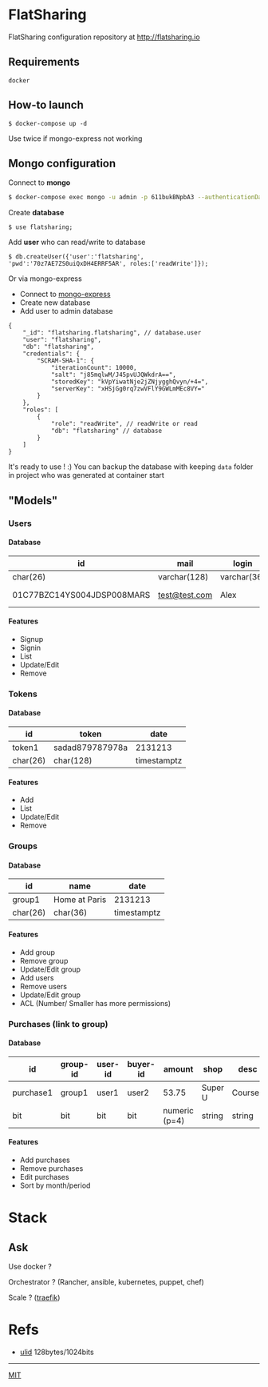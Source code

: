 # FlatSharing
FlatSharing configuration repository at http://flatsharing.io

## Requirements
`docker`

## How-to launch
```
$ docker-compose up -d
```
Use twice if mongo-express not working

## Mongo configuration

Connect to **mongo**
```bash
$ docker-compose exec mongo -u admin -p 611bukBNpbA3 --authenticationDatabase admin
```

Create **database**
```
$ use flatsharing;
```

Add **user** who can read/write to database
```
$ db.createUser({'user':'flatsharing', 'pwd':'70z7AE7ZS0uiQxDH4ERRF5AR', roles:['readWrite']});
```

Or via mongo-express

- Connect to [mongo-express](http://localhost:8081)
- Create new database
- Add user to admin database
```json5
{
    "_id": "flatsharing.flatsharing", // database.user
    "user": "flatsharing",
    "db": "flatsharing",
    "credentials": {
        "SCRAM-SHA-1": {
            "iterationCount": 10000,
            "salt": "j85mqlwM/J45pvUJQWkdrA==",
            "storedKey": "kVpYiwatNje2jZNjygghQvyn/+4=",
            "serverKey": "xHSjGg0rq7zwVFlY9GWLmMEc8VY="
        }
    },
    "roles": [
        {
            "role": "readWrite", // readWrite or read
            "db": "flatsharing" // database
        }
    ]
}
```

It's ready to use ! :)
You can backup the database with keeping `data` folder in project who was generated at container start

## "Models"

### Users

#### Database

| id                         | mail          | login       | username    | password | firstname   | lastname    | role |              date             |
|----------------------------|---------------|-------------|-------------|----------|-------------|-------------|------|:-----------------------------:|
| char(26)                   | varchar(128)  | varchar(36) | varchar(36) | bytea    | varchar(36) | varchar(36) | int  |          timestamptz          |
| 01C77BZC14YS004JDSP008MARS | test@test.com | Alex        | ItsAlex     | \x2...1  | Alexandre   | MARRE       | 0    | 2018-02-25 20:55:24.513498+00 |

#### Features

- Signup
- Signin
- List
- Update/Edit
- Remove

### Tokens

#### Database

|id           | token           | date        |
| ----------- | --------------- | ----------- |
| token1      | sadad879787978a | 2131213     |
| char(26)    | char(128)       | timestamptz |

#### Features

- Add
- List
- Update/Edit
- Remove

### Groups

#### Database

| id          | name          | date        |
| ----------- | ------------- | ----------- |
| group1      | Home at Paris | 2131213     |
| char(26)    | char(36)      | timestamptz |

#### Features

- Add group
- Remove group
- Update/Edit group
- Add users
- Remove users
- Update/Edit group
- ACL (Number/ Smaller has more permissions)

### Purchases (link to group)

#### Database

| id   | group-id | user-id   | buyer-id | amount        | shop    | desc    | date       |
| ----------- | -------- | --------- | -------- | ------------- | ------- | ------- | ---------- |
| purchase1   | group1   | user1     | user2    | 53.75         | Super U | Courses | 1517149821 |
| bit         | bit      | bit       | bit      | numeric (p=4) | string  | string  | int8       |

#### Features

- Add purchases
- Remove purchases
- Edit purchases
- Sort by month/period

# Stack

## Ask

Use docker ?

Orchestrator ? (Rancher, ansible, kubernetes, puppet, chef)

Scale ? ([traefik](https://docs.traefik.io/))

# Refs

- [ulid](https://github.com/oklog/ulid) 128bytes/1024bits

---
[MIT](LICENSE)
